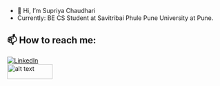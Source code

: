 - 👋 Hi, I’m Supriya Chaudhari
- Currently: BE CS Student at Savitribai Phule Pune University at Pune.

<h2>📫 How to reach me:</h2>

<a href="https://www.linkedin.com/in/supriya-chaudhari-558a98204/">![LinkedIn](https://img.shields.io/badge/LinkedIn-0077B5?style=for-the-badge&logo=linkedin&logoColor=white)</a>
<br>
<a href="https://www.linkedin.com/in/supriya-chaudhari-558a98204/"><img src="https://user-images.githubusercontent.com/83088291/150925906-db516efa-e91e-49da-852e-a368875bea74.jpg" alt="alt text" width="105" height="35"></a>

<!---
Supriya079/Supriya079 is a ✨ special ✨ repository because its `README.md` (this file) appears on your GitHub profile.
You can click the Preview link to take a look at your changes.
--->
